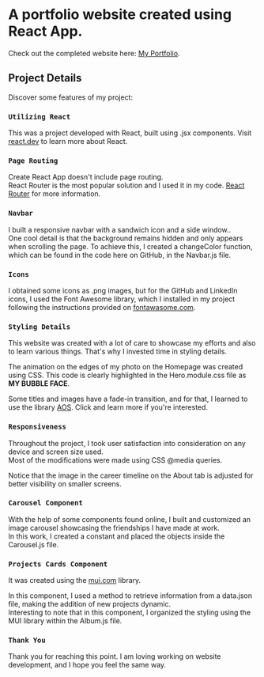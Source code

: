 # A portfolio website created using React App.

Check out the completed website here: [My Portfolio](https://brunowebdesigner.github.io/portfolio_website/).

## Project Details

Discover some features of my project:

### `Utilizing React`

This was a project developed with React, built using .jsx components. Visit [react.dev](https://react.dev/) to learn more about React.

### `Page Routing`

Create React App doesn't include page routing.\
React Router is the most popular solution and I used it in my code. [React Router](https://www.w3schools.com/react/react_router.asp) for more information.

### `Navbar`

I built a responsive navbar with a sandwich icon and a side window..\
One cool detail is that the background remains hidden and only appears when scrolling the page. To achieve this, I created a changeColor function, which can be found in the code here on GitHub, in the Navbar.js file.

### `Icons`

I obtained some icons as .png images, but for the GitHub and LinkedIn icons, I used the Font Awesome library, which I installed in my project following the instructions provided on  [fontawasome.com](https://fontawesome.com/docs/web/use-with/react/).

### `Styling Details`

This website was created with a lot of care to showcase my efforts and also to learn various things. That's why I invested time in styling details.

The animation on the edges of my photo on the Homepage was created using CSS. This code is clearly highlighted in the Hero.module.css file as **MY BUBBLE FACE**.

Some titles and images have a fade-in transition, and for that, I learned to use the library [AOS](https://michalsnik.github.io/aos/). Click and learn more if you're interested.

### `Responsiveness`

Throughout the project, I took user satisfaction into consideration on any device and screen size used.\
Most of the modifications were made using CSS @media queries.

Notice that the image in the career timeline on the About tab is adjusted for better visibility on smaller screens.

### `Carousel Component`

With the help of some components found online, I built and customized an image carousel showcasing the friendships I have made at work.\
In this work, I created a constant and placed the objects inside the Carousel.js file.

### `Projects Cards Component`

It was created using the [mui.com](https://mui.com/) library.

In this component, I used a method to retrieve information from a data.json file, making the addition of new projects dynamic.\
Interesting to note that in this component, I organized the styling using the MUI library within the Album.js file.

### `Thank You`

Thank you for reaching this point. I am loving working on website development, and I hope you feel the same way.
